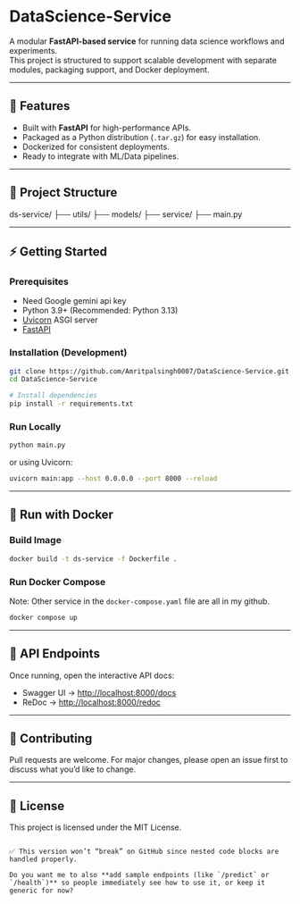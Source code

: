 # DataScience-Service

A modular **FastAPI-based service** for running data science workflows and experiments.  
This project is structured to support scalable development with separate modules, packaging support, and Docker deployment.

---

## 🚀 Features
- Built with **FastAPI** for high-performance APIs.
- Packaged as a Python distribution (`.tar.gz`) for easy installation.
- Dockerized for consistent deployments.
- Ready to integrate with ML/Data pipelines.

---

## 📂 Project Structure
ds-service/
├── utils/
├── models/
├── service/
├── main.py

---

## ⚡ Getting Started

### Prerequisites
- Need Google gemini api key
- Python 3.9+ (Recommended: Python 3.13)
- [Uvicorn](https://www.uvicorn.org/) ASGI server
- [FastAPI](https://fastapi.tiangolo.com/)

### Installation (Development)

```bash
git clone https://github.com/Amritpalsingh0007/DataScience-Service.git
cd DataScience-Service

# Install dependencies
pip install -r requirements.txt
````

### Run Locally

```bash
python main.py
```

or using Uvicorn:

```bash
uvicorn main:app --host 0.0.0.0 --port 8000 --reload
```

---

## 🐳 Run with Docker

### Build Image

```bash
docker build -t ds-service -f Dockerfile .
```

### Run Docker Compose
Note: Other service in the `docker-compose.yaml` file are all in my github.
```bash
docker compose up
```

---

## 🔧 API Endpoints

Once running, open the interactive API docs:

* Swagger UI → [http://localhost:8000/docs](http://localhost:8000/docs)
* ReDoc → [http://localhost:8000/redoc](http://localhost:8000/redoc)

---

## 🤝 Contributing

Pull requests are welcome. For major changes, please open an issue first to discuss what you’d like to change.

---

## 📄 License

This project is licensed under the MIT License.

```

✅ This version won’t “break” on GitHub since nested code blocks are handled properly.  

Do you want me to also **add sample endpoints (like `/predict` or `/health`)** so people immediately see how to use it, or keep it generic for now?
```
